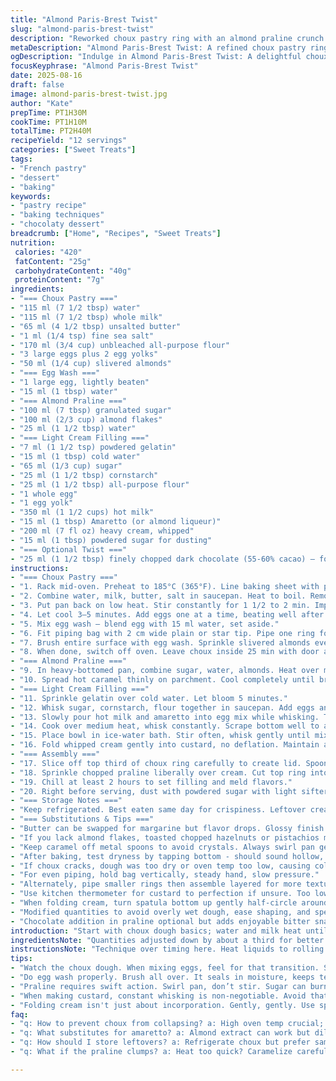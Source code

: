 ```yaml
---
title: "Almond Paris-Brest Twist"
slug: "almond-paris-brest-twist"
description: "Reworked choux pastry ring with an almond praline crunch and amaretto-infused cream. Classic prep with adjusted proportions for easier handling and slight flavor shifts. Includes a nutty-chocolate substitution for added texture and a hint of bitterness. Timing tweaked for bake and chill. Emphasis on technique details – how dough should feel when mixing eggs, how to tell when caramel is ready without scorching. Light whipped cream folding tips included. Tips for substitutions and common pitfalls. French pâtisserie basics, practical kitchen reality. Not for shortcuts but smarter moves."
metaDescription: "Almond Paris-Brest Twist: A refined choux pastry ring filled with almond crunch and amaretto cream. Classic technique meets practical adjustments."
ogDescription: "Indulge in Almond Paris-Brest Twist: A delightful choux pastry with almond crunch and creamy amaretto filling. A French pastry classic reimagined."
focusKeyphrase: "Almond Paris-Brest Twist"
date: 2025-08-16
draft: false
image: almond-paris-brest-twist.jpg
author: "Kate"
prepTime: PT1H30M
cookTime: PT1H10M
totalTime: PT2H40M
recipeYield: "12 servings"
categories: ["Sweet Treats"]
tags:
- "French pastry"
- "dessert"
- "baking"
keywords:
- "pastry recipe"
- "baking techniques"
- "chocolaty dessert"
breadcrumb: ["Home", "Recipes", "Sweet Treats"]
nutrition: 
 calories: "420"
 fatContent: "25g"
 carbohydrateContent: "40g"
 proteinContent: "7g"
ingredients:
- "=== Choux Pastry ==="
- "115 ml (7 1/2 tbsp) water"
- "115 ml (7 1/2 tbsp) whole milk"
- "65 ml (4 1/2 tbsp) unsalted butter"
- "1 ml (1/4 tsp) fine sea salt"
- "170 ml (3/4 cup) unbleached all-purpose flour"
- "3 large eggs plus 2 egg yolks"
- "50 ml (1/4 cup) slivered almonds"
- "=== Egg Wash ==="
- "1 large egg, lightly beaten"
- "15 ml (1 tbsp) water"
- "=== Almond Praline ==="
- "100 ml (7 tbsp) granulated sugar"
- "100 ml (2/3 cup) almond flakes"
- "25 ml (1 1/2 tbsp) water"
- "=== Light Cream Filling ==="
- "7 ml (1 1/2 tsp) powdered gelatin"
- "15 ml (1 tbsp) cold water"
- "65 ml (1/3 cup) sugar"
- "25 ml (1 1/2 tbsp) cornstarch"
- "25 ml (1 1/2 tbsp) all-purpose flour"
- "1 whole egg"
- "1 egg yolk"
- "350 ml (1 1/2 cups) hot milk"
- "15 ml (1 tbsp) Amaretto (or almond liqueur)"
- "200 ml (7 fl oz) heavy cream, whipped"
- "15 ml (1 tbsp) powdered sugar for dusting"
- "=== Optional Twist ==="
- "25 ml (1 1/2 tbsp) finely chopped dark chocolate (55-60% cacao) – fold into praline for bitter contrast"
instructions:
- "=== Choux Pastry ==="
- "1. Rack mid-oven. Preheat to 185°C (365°F). Line baking sheet with parchment. Draw 20 cm (8 in) circle on back side as guide."
- "2. Combine water, milk, butter, salt in saucepan. Heat to boil. Remove from heat at first big bubble. Immediately add flour all at once. Stir hard with wooden spoon until dough pulls away clean from sides, forms a dense ball."
- "3. Put pan back on low heat. Stir constantly for 1 1/2 to 2 min. Important to dry out dough a bit. Should form a film on bottom. Avoid overcooking – dough too dry loses puff."
- "4. Let cool 3–5 minutes. Add eggs one at a time, beating well after each addition. Dough will look shiny then matte when ready. Don’t add next egg until mixture smooth and homogenous. Use electric mixer or wooden spoon. Dough consistency should be pipeable but hold shape."
- "5. Mix egg wash – blend egg with 15 ml water, set aside."
- "6. Fit piping bag with 2 cm wide plain or star tip. Pipe one ring following circle outline. Pipe two smaller concentric rings inside. Then pipe 2–3 smaller rings on top of initial rings to build height. Keep rings touching to avoid collapse while baking."
- "7. Brush entire surface with egg wash. Sprinkle slivered almonds evenly. Bake 58–65 minutes – golden brown, firm to touch, no squishiness. Avoid opening oven during first 40 min to prevent deflation."
- "8. When done, switch off oven. Leave choux inside 25 min with door ajar to dry out slowly. Cool completely on wire rack."
- "=== Almond Praline ==="
- "9. In heavy-bottomed pan, combine sugar, water, almonds. Heat over medium-high without stirring until mixture turns deep amber caramel. Watch carefully – burns fast. Swirl pan gently once color develops; avoid wooden spoon that can cause crystallization."
- "10. Spread hot caramel thinly on parchment. Cool completely until brittle. Chop finely. Optional: mix chopped dark chocolate into praline after chopping."
- "=== Light Cream Filling ==="
- "11. Sprinkle gelatin over cold water. Let bloom 5 minutes."
- "12. Whisk sugar, cornstarch, flour together in saucepan. Add eggs and yolk, whisk until smooth."
- "13. Slowly pour hot milk and amaretto into egg mix while whisking. Transfer back to pan."
- "14. Cook over medium heat, whisk constantly. Scrape bottom well to avoid scorching. When mixture thickens and bubbles gently (around 82–85°C), remove immediately. Simmer 1 min max. Off heat, stir in gelatin until dissolved."
- "15. Place bowl in ice-water bath. Stir often, whisk gently until mixture cools to tepid (avoid setting)."
- "16. Fold whipped cream gently into custard, no deflation. Maintain airy texture."
- "=== Assembly ==="
- "17. Slice off top third of choux ring carefully to create lid. Spoon cream evenly inside base to about 1 cm below edge."
- "18. Sprinkle chopped praline liberally over cream. Cut top ring into 12 wedges for service convenience. Position on cream without pressing."
- "19. Chill at least 2 hours to set filling and meld flavors."
- "20. Right before serving, dust with powdered sugar with light sifter for fine snow effect."
- "=== Storage Notes ==="
- "Keep refrigerated. Best eaten same day for crispiness. Leftover cream can be stored separately up to 2 days in fridge."
- "=== Substitutions & Tips ==="
- "Butter can be swapped for margarine but flavor drops. Glossy finish comes from proper egg integration – don’t rush eggs addition or uneven texture. If don’t have amaretto, almond extract diluted in milk works but stronger flavor. Gelatin bloom time critical for no lumps. Overmixed folded cream loses volume. Watch baking times carefully. If ring browns too fast, tent loosely with foil."
- "If you lack almond flakes, toasted chopped hazelnuts or pistachios make good praline replacements with flavor shift."
- "Keep caramel off metal spoons to avoid crystals. Always swirl pan gently for even color."
- "After baking, test dryness by tapping bottom - should sound hollow, feel firm but tender."
- "If choux cracks, dough was too dry or oven temp too low, causing collapse."
- "For even piping, hold bag vertically, steady hand, slow pressure."
- "Alternately, pipe smaller rings then assemble layered for more texture."
- "Use kitchen thermometer for custard to perfection if unsure. Too low and cream sets sluggishly; too high curds."
- "When folding cream, turn spatula bottom up gently half-circle around bowl, no whisking."
- "Modified quantities to avoid overly wet dough, ease shaping, and speed chilling."
- "Chocolate addition in praline optional but adds enjoyable bitter snap and complexity."
introduction: "Start with choux dough basics; water and milk heat until roaring boil. Watch temperatures carefully or butter fate unravels. Flour goes in all at once. Vigorous stirring forms tight ball, dough pulls away clean. Adding eggs—each one changes the game. Feel shifts from stiff to glossy, batting eggs patiently for right consistency. Bake into chestnut-hued rings, crisp but tender. Praline is a race against heat. Sugar caramelizes rapidly; no stirring, just pan-swirl. Cooled, chopped shards add crunch and caramel scent. Cream needs gelatin bloom, custard thickened just-so, no lumps, no scorching. Amaretto in there to lift. Fold whipped cream carefully, keep airy. Assembling—careful cut tops, layer cream and praline. Chill, dust sugar. Wait for crunch, cream, crunch. French pastry, mastered, bit by bit."
ingredientsNote: "Quantities adjusted down by about a third for better dough handling and timing. Always use unbleached flour for better gluten behavior in choux. Eggs—whole plus two yolks—help maintain moisture while increasing richness. Butter measured carefully; margarine swaps lack flavor but work if needed. Milk for tender crumb; water balances dough hydration. Salt—tiny dose—enhances flavor without overpowering. Almond flakes toasted lightly for nutty input; substitutions like pistachios possible. Praline sugar reduced slightly to prevent burning, with option for chopped dark chocolate inclusion for bitter layers. Gelatin critical—bloom gelatin grains for full activation. Amaretto optional but adds aroma. Heavy cream whipped fresh for folding; avoid overwhipping. Powdered sugar for a delicate finish. Always scout pantry for quality ingredients—they show in results."
instructionsNote: "Technique over timing here. Heat liquids to rolling boil; water and milk boil together to combine fat melting and steam creation. Flour addition simultaneous to capture steam elasticity—stir like fury. Then back on frost for drying (evaporation) phase—important to crack eggs correctly. Watch dough, glossy and thick but pipeable, sets the stage. Use correct piping tip and steady hand for even thickness; gaps cause collapsing. Egg wash seals moisture—don’t miss this step, brush thoroughly. Bake low and slow-ish for cavity puff and crust set. Praline, tricky: no stirring, pan swirl only. Avoid sugar recrystallization; patience key. Custard requires constant whisking, no scorched bottom— scrape the whole time. Gelatin bloom for jellification evenly disperses. Whipped cream, fold gentle but firm; no lumps. Layering sets contrast: crunchy praline, creamy filling, airy choux. Chill to firm structure and flavor marry. Serve with light snow of sugar powder. Don’t rush, pace matters for texture and color. Baking is watching, feeling, tasting; kitchen wisdom, repeated."
tips:
- "Watch the choux dough. When mixing eggs, feel for that transition. Stiff to glossy, not too wet. Pipeable is the key. Eggs need patience."
- "Do egg wash properly. Brush all over. It seals in moisture, keeps texture intact. If skipped, choux dries out. Not good for puffs."
- "Praline requires swift action. Swirl pan, don’t stir. Sugar can burn. Color turns deep amber, quick. Once out of heat, cool fast."
- "When making custard, constant whisking is non-negotiable. Avoid that bottom scorch. Pour hot milk slowly, whisk well. Gelatin has to bloom."
- "Folding cream isn't just about incorporation. Gently, gently. Use spatula. Don’t overmix or cream goes flat. Keep that airy feel, crucial for texture."
faq:
- "q: How to prevent choux from collapsing? a: High oven temp crucial; moisture needs expelling. If cracks appear, dough was likely too dry."
- "q: What substitutes for amaretto? a: Almond extract can work but dilute with milk. Strong flavor otherwise. Adjust sweetness based on preference."
- "q: How should I store leftovers? a: Refrigerate choux but prefer same day consumption. Cream can last separately a couple days maximum."
- "q: What if the praline clumps? a: Heat too quick? Caramelize carefully; prevent crystallization. Rework it while warm, mix in chunks."

---
```

